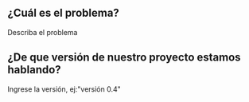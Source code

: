 ## ¿Cuál es el problema?
Describa el problema
## ¿De que versión de nuestro proyecto estamos hablando?
Ingrese la versión, ej:"versión 0.4"
